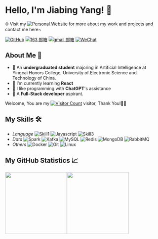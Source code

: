 <!--
**ayueaa/ayueaa** is a ✨ _special_ ✨ repository because its `README.md` (this file) appears on your GitHub profile.

Here are some ideas to get you started:

- 🔭 I’m currently working on ...
- 🌱 I’m currently learning ...
- 👯 I’m looking to collaborate on ...
- 🤔 I’m looking for help with ...
- 💬 Ask me about ...
- 📫 How to reach me: ...
- 😄 Pronouns: ...
- ⚡ Fun fact: ...
  -->

# Hello, I'm Jiabing Yang! 👋

🌐 Visit my [![Personal Website](https://img.shields.io/badge/Personal_Website-blue?style=flat&logo=react&logoColor=white)](http://www.ayue.wang) for more about my work and projects and contact me here~

[![GitHub](https://img.shields.io/badge/-GitHub-181717?style=flat-square&logo=github)](https://github.com/jiabingyang01)
[![163 邮箱](https://img.shields.io/badge/-163%20Mail-FC1F1F?style=plastic&link=mailto:find_onepiece@163.com)](mailto:yangjiabing0405@163.com)
[![gmail 邮箱](https://img.shields.io/badge/Gmail-D14836?logo=gmail&logoColor=white)](mailto:jiabingyang01@gmail.com)
[![WeChat](https://img.shields.io/badge/WeChat-07C160?logo=wechat&logoColor=white)](https://raw.githubusercontent.com/all-smile/nav/v1.0.6/static/images/qrcode_wechat02.jpg)
## About Me 📌

- 🔭 An **undergraduated student** majoring in Artificial Intelligence at Yingcai Honors College, University of Electronic Science and Technology of China.
- 🌱 I’m currently learning **React**
- 👯 I like programming with **ChatGPT**'s assistance
- 🤔 A **Full-Stack developer** aspirant.

Welcome, You are my [![Visitor Count](https://profile-counter.glitch.me/jiabingyang01/count.svg)](https://blog.i-xiao.space/) visitor, Thank You!🎉🎉



## My Skills 🛠️

- *Language*
  ![Skill1](https://img.shields.io/badge/-Python-333333?style=flat&logo=python) ![Javascript](https://img.shields.io/badge/-Javascript-333333?style=flat&logo=Javascript) ![Skill3](https://img.shields.io/badge/-Golang-333333?style=flat&logo=go)
- *Data*
  ![Spark](https://img.shields.io/badge/-Spark-333333?style=flat&logo=apachespark) ![Kafka](https://img.shields.io/badge/-Kafka-333333?style=flat&logo=apachekafka) ![MySQL](https://img.shields.io/badge/-MySQL-333333?style=flat&logo=mysql) ![Redis](https://img.shields.io/badge/-Redis-333333?style=flat&logo=redis) ![MongoDB](https://img.shields.io/badge/-MongoDB-333333?style=flat&logo=mongodb) ![RabbitMQ](https://img.shields.io/badge/-RabbitMQ-333333?style=flat&logo=rabbitmq) 
- *Others*
  ![Docker](https://img.shields.io/badge/-Docker-333333?style=flat&logo=docker) ![Git](https://img.shields.io/badge/-Git-333333?style=flat&logo=Git) ![Linux](https://img.shields.io/badge/-Linux-333333?style=flat&logo=Linux) 

## My GitHub Statistics 📈

[<span><img src="https://github-readme-stats.vercel.app/api/top-langs/?username=all-smile&layout=compact&theme=tokyonight" height=200/></span><span><img src="https://github-readme-stats.vercel.app/api?username=jiabingyang01&count_private=true&show_icons=true&theme=tokyonight" height=200/></span>](https://blog.i-xiao.space/)











